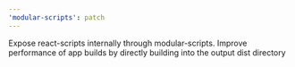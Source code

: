 ```yaml
---
'modular-scripts': patch
---
```


Expose react-scripts internally through modular-scripts. Improve performance of
app builds by directly building into the output dist directory
